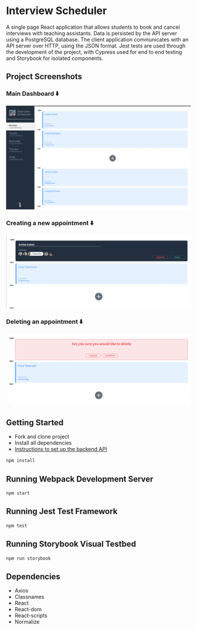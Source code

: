 # Interview Scheduler

A single page React application that allows students to book and cancel interviews with teaching assistants. Data is persisted by the API server using a PostgreSQL database. The client application communicates with an API server over HTTP, using the JSON format. Jest tests are used through the development of the project, with Cypress used for end to end testing and Storybook for isolated components.

## Project Screenshots

### Main Dashboard ⬇️

<img src ='https://github.com/emmanueletti/scheduler/blob/master/docs/scheduler%20-%20main.png'>

### Creating a new appointment ⬇️

<img src='https://github.com/emmanueletti/scheduler/blob/master/docs/%20scheduler%20-%20create.png'>

### Deleting an appointment ⬇️

<img src='https://github.com/emmanueletti/scheduler/blob/master/docs/scheduler%20-%20delete.png'>

## Getting Started

- Fork and clone project
- Install all dependencies
- [Instructions to set up the backend API](https://github.com/emmanueletti/scheduler-api)

```bash
npm install
```

## Running Webpack Development Server

```bash
npm start
```

## Running Jest Test Framework

```bash
npm test
```

## Running Storybook Visual Testbed

```bash
npm run storybook
```

## Dependencies

- Axios
- Classnames
- React
- React-dom
- React-scripts
- Normalize
